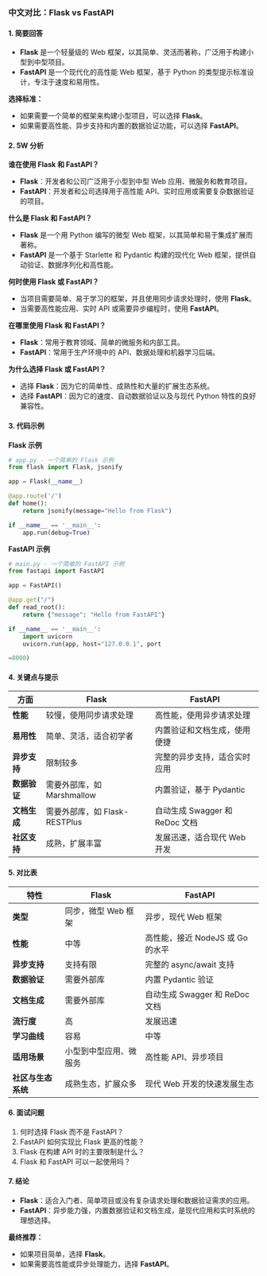 ### 中文对比：Flask vs FastAPI

#### 1. 简要回答
- **Flask** 是一个轻量级的 Web 框架，以其简单、灵活而著称，广泛用于构建小型到中型项目。
- **FastAPI** 是一个现代化的高性能 Web 框架，基于 Python 的类型提示标准设计，专注于速度和易用性。

**选择标准：**
- 如果需要一个简单的框架来构建小型项目，可以选择 **Flask**。
- 如果需要高性能、异步支持和内置的数据验证功能，可以选择 **FastAPI**。

#### 2. 5W 分析

**谁在使用 Flask 和 FastAPI？**  
- **Flask**：开发者和公司广泛用于小型到中型 Web 应用、微服务和教育项目。
- **FastAPI**：开发者和公司选择用于高性能 API、实时应用或需要复杂数据验证的项目。

**什么是 Flask 和 FastAPI？**  
- **Flask** 是一个用 Python 编写的微型 Web 框架，以其简单和易于集成扩展而著称。
- **FastAPI** 是一个基于 Starlette 和 Pydantic 构建的现代化 Web 框架，提供自动验证、数据序列化和高性能。

**何时使用 Flask 或 FastAPI？**  
- 当项目需要简单、易于学习的框架，并且使用同步请求处理时，使用 **Flask**。
- 当需要高性能应用、实时 API 或需要异步编程时，使用 **FastAPI**。

**在哪里使用 Flask 和 FastAPI？**  
- **Flask**：常用于教育领域、简单的微服务和内部工具。
- **FastAPI**：常用于生产环境中的 API、数据处理和机器学习后端。

**为什么选择 Flask 或 FastAPI？**  
- 选择 **Flask**：因为它的简单性、成熟性和大量的扩展生态系统。
- 选择 **FastAPI**：因为它的速度、自动数据验证以及与现代 Python 特性的良好兼容性。

#### 3. 代码示例

**Flask 示例**
```python
# app.py - 一个简单的 Flask 示例
from flask import Flask, jsonify

app = Flask(__name__)

@app.route('/')
def home():
    return jsonify(message="Hello from Flask")

if __name__ == '__main__':
    app.run(debug=True)
```

**FastAPI 示例**
```python
# main.py - 一个简单的 FastAPI 示例
from fastapi import FastAPI

app = FastAPI()

@app.get("/")
def read_root():
    return {"message": "Hello from FastAPI"}

if __name__ == '__main__':
    import uvicorn
    uvicorn.run(app, host="127.0.0.1", port

=8000)
```

#### 4. 关键点与提示

| **方面**               | **Flask**                          | **FastAPI**                              |
|------------------------|-----------------------------------|------------------------------------------|
| **性能**               | 较慢，使用同步请求处理            | 高性能，使用异步请求处理                |
| **易用性**             | 简单、灵活，适合初学者            | 内置验证和文档生成，使用便捷            |
| **异步支持**           | 限制较多                          | 完整的异步支持，适合实时应用            |
| **数据验证**           | 需要外部库，如 Marshmallow         | 内置验证，基于 Pydantic                 |
| **文档生成**           | 需要外部库，如 Flask-RESTPlus     | 自动生成 Swagger 和 ReDoc 文档          |
| **社区支持**           | 成熟，扩展丰富                    | 发展迅速，适合现代 Web 开发              |

#### 5. 对比表

| **特性**                | **Flask**                                 | **FastAPI**                               |
|------------------------|-------------------------------------------|-------------------------------------------|
| **类型**               | 同步，微型 Web 框架                      | 异步，现代 Web 框架                       |
| **性能**               | 中等                                      | 高性能，接近 NodeJS 或 Go 的水平          |
| **异步支持**           | 支持有限                                  | 完整的 async/await 支持                   |
| **数据验证**           | 需要外部库                                | 内置 Pydantic 验证                        |
| **文档生成**           | 需要外部库                                | 自动生成 Swagger 和 ReDoc 文档            |
| **流行度**             | 高                                        | 发展迅速                                  |
| **学习曲线**           | 容易                                      | 中等                                      |
| **适用场景**           | 小型到中型应用、微服务                    | 高性能 API、异步项目                      |
| **社区与生态系统**     | 成熟生态，扩展众多                        | 现代 Web 开发的快速发展生态              |

#### 6. 面试问题  
1. 何时选择 Flask 而不是 FastAPI？
2. FastAPI 如何实现比 Flask 更高的性能？
3. Flask 在构建 API 时的主要限制是什么？
4. Flask 和 FastAPI 可以一起使用吗？

#### 7. 结论  
- **Flask**：适合入门者、简单项目或没有复杂请求处理和数据验证需求的应用。
- **FastAPI**：异步能力强，内置数据验证和文档生成，是现代应用和实时系统的理想选择。

**最终推荐：**
- 如果项目简单，选择 **Flask**。
- 如果需要高性能或异步处理能力，选择 **FastAPI**。
